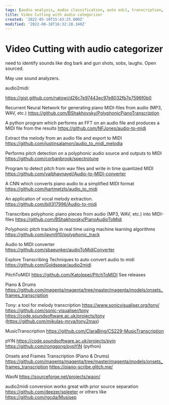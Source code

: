 ```yaml
---
tags: [audio analysis, audio classification, auto edit, transcription, video understanding]
title: Video Cutting with audio categorizer
created: '2022-05-10T15:43:25.000Z'
modified: '2022-08-18T16:32:28.340Z'
---
```


# Video Cutting with audio categorizer

need to identify sounds like dog bark and gun shots, sobs, laughs. Open sourced.

May use sound analyzers.

audio2midi:

https://gist.github.com/natowi/d26c7e97443ec97e8032fb7e7596f0b0

Recurrent Neural Network for generating piano MIDI-files from audio (MP3, WAV, etc.)
https://github.com/BShakhovsky/PolyphonicPianoTranscription

A python program which performs an FFT on an audio file and produces a MIDI file from the results
https://github.com/NFJones/audio-to-midi

Extract the melody from an audio file and export to MIDI
https://github.com/justinsalamon/audio_to_midi_melodia

Performs pitch detection on a polyphonic audio source and outputs to MIDI
https://github.com/corbanbrook/spectrotune

Program to detect pitch from wav files and write in time quantized MIDI
https://github.com/vaibhavnayel/Audio-to-MIDI-converter

A CNN which converts piano audio to a simplified MIDI format
https://github.com/hartmetzls/audio_to_midi

An application of vocal melody extraction.
https://github.com/bill317996/Audio-to-midi

Transcribes polyphonic piano pieces from audio (MP3, WAV, etc.) into MIDI-files
https://github.com/BShakhovsky/PianoAudioToMidi

Polyphonic pitch tracking in real time using machine learning algorithms
https://github.com/jaym910/polyphonic_track

Audio to MIDI converter
https://github.com/sbaeunker/audioToMidiConverter

Explore Transcribing Techniques to auto convert audio to midi
https://github.com/Goldspear/audio2midi

PitchToMIDI
https://github.com/KatoIppei/PitchToMIDI See releases

Piano & Drums
https://github.com/magenta/magenta/tree/master/magenta/models/onsets_frames_transcription

Tony: a tool for melody transcription
https://www.sonicvisualiser.org/tony/ https://github.com/sonic-visualiser/tony https://code.soundsoftware.ac.uk/projects/tony (https://github.com/mikulas-mrva/tony2max)

MusicTranscription
https://github.com/ClaraBing/CS229-MusicTranscription

pYIN
https://code.soundsoftware.ac.uk/projects/pyin https://github.com/ronggong/pypYIN (python)

Onsets and Frames Transcription (Piano & Drums)
https://github.com/magenta/magenta/tree/master/magenta/models/onsets_frames_transcription https://piano-scribe.glitch.me/

WaoN
https://sourceforge.net/projects/waon/

audio2midi conversion works great with prior source separation https://github.com/deezer/spleeter or others like https://github.com/rgcda/Musisep
